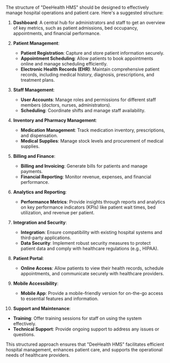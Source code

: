 The structure of "DeeHealth HMS" should be designed to effectively manage hospital operations and patient care. Here's a suggested structure:

1. **Dashboard**: A central hub for administrators and staff to get an overview of key metrics, such as patient admissions, bed occupancy, appointments, and financial performance.

2. **Patient Management**:
   - **Patient Registration**: Capture and store patient information securely.
   - **Appointment Scheduling**: Allow patients to book appointments online and manage scheduling efficiently.
   - **Electronic Health Records (EHR)**: Maintain comprehensive patient records, including medical history, diagnosis, prescriptions, and treatment plans.

3. **Staff Management**:
   - **User Accounts**: Manage roles and permissions for different staff members (doctors, nurses, administrators).
   - **Scheduling**: Coordinate shifts and manage staff availability.

4. **Inventory and Pharmacy Management**:
   - **Medication Management**: Track medication inventory, prescriptions, and dispensation.
   - **Medical Supplies**: Manage stock levels and procurement of medical supplies.

5. **Billing and Finance**:
   - **Billing and Invoicing**: Generate bills for patients and manage payments.
   - **Financial Reporting**: Monitor revenue, expenses, and financial performance.

6. **Analytics and Reporting**:
   - **Performance Metrics**: Provide insights through reports and analytics on key performance indicators (KPIs) like patient wait times, bed utilization, and revenue per patient.

7. **Integration and Security**:
   - **Integration**: Ensure compatibility with existing hospital systems and third-party applications.
   - **Data Security**: Implement robust security measures to protect patient data and comply with healthcare regulations (e.g., HIPAA).

8. **Patient Portal**:
   - **Online Access**: Allow patients to view their health records, schedule appointments, and communicate securely with healthcare providers.

9. **Mobile Accessibility**:
   - **Mobile App**: Provide a mobile-friendly version for on-the-go access to essential features and information.

10. **Support and Maintenance**:
   - **Training**: Offer training sessions for staff on using the system effectively.
   - **Technical Support**: Provide ongoing support to address any issues or questions.

This structured approach ensures that "DeeHealth HMS" facilitates efficient hospital management, enhances patient care, and supports the operational needs of healthcare providers.